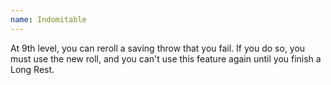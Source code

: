 ```yaml
---
name: Indomitable
---
```

At 9th level, you can reroll a saving throw that you fail. If you do so, you must use the new roll, and you can't use this feature
again until you finish a Long Rest.

